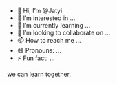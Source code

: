 - 👋 Hi, I’m @Jatyi
- 👀 I’m interested in ...
- 🌱 I’m currently learning ...
- 💞️ I’m looking to collaborate on ...
- 📫 How to reach me ...
- 😄 Pronouns: ...
- ⚡ Fun fact: ...

<!---
Jatyi/Jatyi is a ✨ special ✨ repository because its `README.md` (this file) appears on your GitHub profile.
You can click the Preview link to take a look at your changes.
--->
we can learn together.
